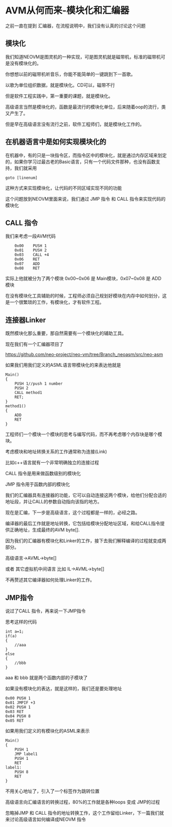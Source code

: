 # AVM从何而来-模块化和汇编器

之前一直在提到 汇编器，在流程说明中，我们没有认真的讨论这个问题

## 模块化

我们知道NEOVM是图灵机的一种实现，可是图灵机就是磁带机，标准的磁带机可是没有模块化的。

你想想以前的磁带机听音乐，你能不能简单的一键跳到下一首歌。

以歌为单位组织数据，就是模块化。CD可以，磁带不行

但是软件工程实践中，第一重要的课题，就是模块化。

高级语言当然是模块化的，函数是最流行的模块化单位，后来随着oop的流行，类又产生了。

但是早在高级语言没有流行之前，软件工程师们，就是模块化工作的。

## 在机器语言中是如何实现模块化的

在机器中，有的只是一块指令区，而指令区中的模块化，就是通过内存区域来划定的，如果你学习过最古老的Basic语言，只有一个代码文件那种，也没有函数支持，我们就采用 



```
goto [linenum]
```

这种方式来实现模块化，让代码的不同区域实现不同的功能

这个问题放到NEOVM里面来说，我们通过 JMP 指令 和 CALL 指令来实现代码的模块化


## CALL 指令

我们来考虑一段AVM代码
```
    0x00    PUSH 1
    0x01    PUSH 2
    0x03    CALL +4
    0x06    RET
    0x07    ADD
    0x08    RET
```
实际上他就被分为了两个模块
    0x00~0x06 是 Main模块，0x07~0x08 是 ADD 模块

在没有模块化工具辅助的时候，工程师必须自己规划好模块在内存中如何划分，这是一个很繁琐的工作，有模块化，才有软件工程。


## 连接器Linker

既然模块化那么重要，那自然需要有一个模块化的辅助工具。

现在我们有一个汇编器项目了

https://github.com/neo-project/neo-vm/tree/Branch_neoasm/src/neo-asm

如果我们用我们定义的ASML语言带模块化的来表达他就是

```
Main()
{
    PUSH 1//push 1 number
    PUSH 2
    CALL method1
    RET;
}
method1()
{
    ADD
    RET
}
```

工程师们一个模块一个模块的思考与编写代码，而不再考虑哪个内存块是哪个模块。

考虑模块和地址转换关系的工作通常称为连接(Link)

比如c++语言就有一个非常明确独立的连接过程

CALL 指令是用来做函数级别的模块化

JMP 指令用于函数内部的模块化


我们的汇编器具有连接器的功能，它可以自动连接这两个模块，给他们分配合适的地址段，并让CALL的参数自动指向该指的地方。


现在是汇编，下一步是高级语言，这个过程都是一样的，必经之路。

编译器的最后工作就是地址转换，它包括给模块分配地址区域，和给CALL指令提供正确地址，生成最终的AVM byte[].

因为我们的汇编器有模块化和Linker的工作，接下去我们解释编译的过程就变成两部分。

高级语言->AVML->byte[]

或者 其它虚拟机中间语言 比如 IL->AVML->byte[]

不再赘述其它编译器如何处理Linker的工作。


## JMP指令

说过了CALL 指令，再来说一下JMP指令

思考这样的代码


```
int a=1;
if(a)
{
    //aaa
}
else
{
    //bbb
}

```

aaa 和 bbb 就是两个函数内部的子模块了

如果没有模块化的表达，就是这样的，我们还是要处理地址
```
0x00 PUSH 1
0x01 JMPIF +3
0x02 PUSH 1
0x03 RET
0x04 PUSH 8
0x05 RET
```

如果用我们定义的有模块化的ASML来表示
```
Main()
{
    PUSH 1
    JMP label1
    PUSH 1
    RET
label1:
    PUSH 8
    RET    
}
```

不用关心地址了，引入了一个标签作为跳转位置

高级语言向汇编语言的转换过程，80%的工作就是各种loops 变成 JMP的过程

忽略掉JMP 和 CALL 指令的地址转换工作，这个工作留给Linker，下一篇我们就来讨论高级语言如何编译成NEOVM 指令